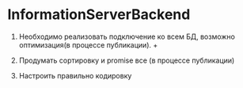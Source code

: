 ﻿# InformationServerBackend
1. Необходимо реализовать подключение ко всем БД, возможно оптимизация(в процессе публикации). +

2. Продумать сортировку и promise все (в процессе публикации)

3. Настроить правильно кодировку
